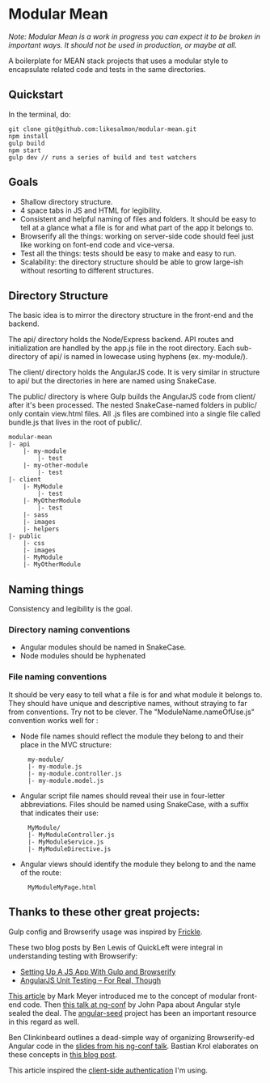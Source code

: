 # Modular Mean

*Note: Modular Mean is a work in progress you can expect it to be broken in important ways. It should not be used in production, or maybe at all.*

A boilerplate for MEAN stack projects that uses a modular style to encapsulate related code and tests in the same directories.

## Quickstart

In the terminal, do:

    git clone git@github.com:likesalmon/modular-mean.git
    npm install
    gulp build
    npm start
    gulp dev // runs a series of build and test watchers

## Goals

* Shallow directory structure.
* 4 space tabs in JS and HTML for legibility.
* Consistent and helpful naming of files and folders. It should be easy to tell at a glance what a file is for and what part of the app it belongs to.
* Browserify all the things: working on server-side code should feel just like working on font-end code and vice-versa.
* Test all the things: tests should be easy to make and easy to run.
* Scalability: the directory structure should be able to grow large-ish without resorting to different structures.

## Directory Structure

The basic idea is to mirror the directory structure in the front-end and the backend.

The api/ directory holds the Node/Express backend. API routes and initialization are handled by the app.js file in the root directory. Each sub-directory of api/ is named in lowecase using hyphens (ex. my-module/).

The client/ directory holds the AngularJS code. It is very similar in structure to api/ but the directories in here are named using SnakeCase.

The public/ directory is where Gulp builds the AngularJS code from client/ after it's been processed. The nested SnakeCase-named folders in public/ only contain view.html files. All .js files are combined into a single file called bundle.js that lives in the root of public/.

```
modular-mean
|- api
    |- my-module
        |- test
    |- my-other-module
        |- test
|- client
    |- MyModule
        |- test
    |- MyOtherModule
        |- test
    |- sass
    |- images
    |- helpers
|- public
    |- css
    |- images
    |- MyModule
    |- MyOtherModule
```


## Naming things

Consistency and legibility is the goal.

### Directory naming conventions

* Angular modules should be named in SnakeCase.
* Node modules should be hyphenated

### File naming conventions

It should be very easy to tell what a file is for and what module it belongs to. They should have unique and descriptive names, without straying to far from conventions. Try not to be clever. The "ModuleName.nameOfUse.js" convention works well for :

* Node file names should reflect the module they belong to and their place in the MVC structure:

        my-module/
        |- my-module.js
        |- my-module.controller.js
        |- my-module.model.js

* Angular script file names should reveal their use in four-letter abbreviations. Files should be named using SnakeCase, with a suffix that indicates their use:

        MyModule/
        |- MyModuleController.js
        |- MyModuleService.js
        |- MyModuleDirective.js

* Angular views should identify the module they belong to and the name of the route:

        MyModuleMyPage.html

## Thanks to these other great projects:

Gulp config and Browserify usage was inspired by [Frickle](https://github.com/Hyra/Frickle).

These two blog posts by Ben Lewis of QuickLeft were integral in understanding testing with Browserify:
* [Setting Up A JS App With Gulp and Browserify](https://quickleft.com/blog/setting-up-a-clientside-javascript-project-with-gulp-and-browserify/)
* [AngularJS Unit Testing – For Real, Though](https://quickleft.com/blog/angularjs-unit-testing-for-real-though/)

[This article](https://www.airpair.com/angularjs/posts/top-10-mistakes-angularjs-developers-make) by Mark Meyer introduced me to the concept of modular front-end code. Then [this talk at ng-conf](https://www.youtube.com/watch?v=hG-ARy0oqjI) by John Papa about Angular style sealed the deal. The [angular-seed](https://github.com/angular/angular-seed) project has been an important resource in this regard as well.

Ben Clinkinbeard outlines a dead-simple way of organizing Browserify-ed Angular code in the [slides from his ng-conf talk](http://benclinkinbeard.com/talks/2014/ng-conf/#/). Bastian Krol elaborates on these concepts in [this blog post](https://blog.codecentric.de/en/2014/08/angularjs-browserify/).

This article inspired the [client-side authentication](http://arthur.gonigberg.com/2013/06/29/angularjs-role-based-auth/) I'm using.
